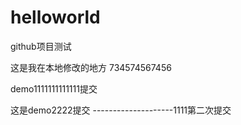 # helloworld
github项目测试

这是我在本地修改的地方
734574567456

demo1111111111111提交



这是demo2222提交
--------------------1111第二次提交
